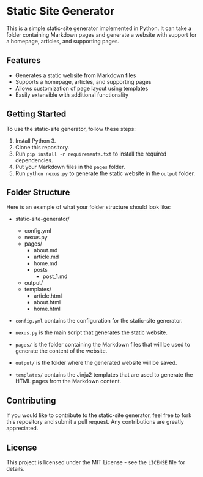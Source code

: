 # Static Site Generator

This is a simple static-site generator implemented in Python. It can take a folder containing Markdown pages and generate a website with support for a homepage, articles, and supporting pages.

## Features

- Generates a static website from Markdown files
- Supports a homepage, articles, and supporting pages
- Allows customization of page layout using templates
- Easily extensible with additional functionality

## Getting Started

To use the static-site generator, follow these steps:

1. Install Python 3.
2. Clone this repository.
3. Run `pip install -r requirements.txt` to install the required dependencies.
4. Put your Markdown files in the `pages` folder.
5. Run `python nexus.py` to generate the static website in the `output` folder.

## Folder Structure

Here is an example of what your folder structure should look like:

- static-site-generator/
  - config.yml
  - nexus.py
  - pages/
    - about.md
    - article.md
    - home.md
    - posts
      - post_1.md
  - output/
  - templates/
    - article.html
    - about.html
    - home.html


- `config.yml` contains the configuration for the static-site generator.
- `nexus.py` is the main script that generates the static website.
- `pages/` is the folder containing the Markdown files that will be used to generate the content of the website.
- `output/` is the folder where the generated website will be saved.
- `templates/` contains the Jinja2 templates that are used to generate the HTML pages from the Markdown content.

## Contributing

If you would like to contribute to the static-site generator, feel free to fork this repository and submit a pull request. Any contributions are greatly appreciated.

## License

This project is licensed under the MIT License - see the `LICENSE` file for details.